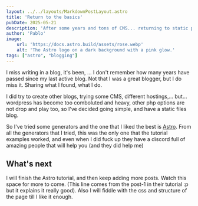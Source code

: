 ```yaml
---
layout: ../../layouts/MarkdownPostLayout.astro
title: 'Return to the basics'
pubDate: 2025-05-21
description: 'After some years and tons of CMS... returning to static pages with simple css'
author: 'Pablo'
image:
    url: 'https://docs.astro.build/assets/rose.webp'
    alt: 'The Astro logo on a dark background with a pink glow.'
tags: ["astro", "blogging"]
---
```


I miss writing in a blog, it's been, ... I don't remember how many years have passed since my last active blog. Not that I was a great blogger, but I do miss it. Sharing what I found, what I do.

I did try to create other blogs, trying some CMS, different hostings,... but... wordpress has become too comboluted and heavy, other php options are not drop and play too, so I've decided going simple, and have a static files blog.

So I've tried some generators and the one that I liked the best is <a href="https://astro.build" target="_blank">Astro</a>. From all the generators that I tried, this was the only one that the tutorial examples worked, and even when I did fuck up they have a discord full of amazing people that will help you (and they did help me)

## What's next

I will finish the Astro tutorial, and then keep adding more posts. Watch this space for more to come. (This line comes from the post-1 in their tutorial :p but it explains it really good). Also I will fiddle with the css and structure of the page till I like it enough.
